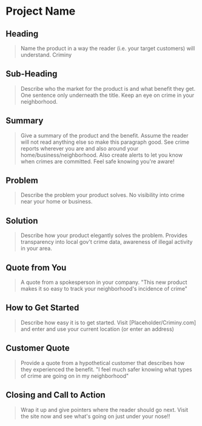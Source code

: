# Project Name #

<!-- 
> This material was originally posted [here](http://www.quora.com/What-is-Amazons-approach-to-product-development-and-product-management). It is reproduced here for posterities sake.

There is an approach called "working backwards" that is widely used at Amazon. They work backwards from the customer, rather than starting with an idea for a product and trying to bolt customers onto it. While working backwards can be applied to any specific product decision, using this approach is especially important when developing new products or features.

For new initiatives a product manager typically starts by writing an internal press release announcing the finished product. The target audience for the press release is the new/updated product's customers, which can be retail customers or internal users of a tool or technology. Internal press releases are centered around the customer problem, how current solutions (internal or external) fail, and how the new product will blow away existing solutions.

If the benefits listed don't sound very interesting or exciting to customers, then perhaps they're not (and shouldn't be built). Instead, the product manager should keep iterating on the press release until they've come up with benefits that actually sound like benefits. Iterating on a press release is a lot less expensive than iterating on the product itself (and quicker!).

If the press release is more than a page and a half, it is probably too long. Keep it simple. 3-4 sentences for most paragraphs. Cut out the fat. Don't make it into a spec. You can accompany the press release with a FAQ that answers all of the other business or execution questions so the press release can stay focused on what the customer gets. My rule of thumb is that if the press release is hard to write, then the product is probably going to suck. Keep working at it until the outline for each paragraph flows. 

Oh, and I also like to write press-releases in what I call "Oprah-speak" for mainstream consumer products. Imagine you're sitting on Oprah's couch and have just explained the product to her, and then you listen as she explains it to her audience. That's "Oprah-speak", not "Geek-speak".

Once the project moves into development, the press release can be used as a touchstone; a guiding light. The product team can ask themselves, "Are we building what is in the press release?" If they find they're spending time building things that aren't in the press release (overbuilding), they need to ask themselves why. This keeps product development focused on achieving the customer benefits and not building extraneous stuff that takes longer to build, takes resources to maintain, and doesn't provide real customer benefit (at least not enough to warrant inclusion in the press release).
 -->
 
## Heading ##
  > Name the product in a way the reader (i.e. your target customers) will understand.
  Criminy

## Sub-Heading ##
  > Describe who the market for the product is and what benefit they get. One sentence only underneath the title.
  Keep an eye on crime in your neighborhood.

## Summary ##
  > Give a summary of the product and the benefit. Assume the reader will not read anything else so make this paragraph good.
  See crime reports wherever you are and also around your home/business/neighborhood.  Also create alerts to let you know when crimes are committed.  Feel safe knowing you're aware!

## Problem ##
  > Describe the problem your product solves.
  No visibility into crime near your home or business.

## Solution ##
  > Describe how your product elegantly solves the problem.
  Provides transparency into local gov't crime data, awareness of illegal activity in your area.

## Quote from You ##
  > A quote from a spokesperson in your company.
  "This new product makes it so easy to track your neighborhood's incidence of crime"

## How to Get Started ##
  > Describe how easy it is to get started.
  Visit [Placeholder/Criminy.com] and enter and use your current location (or enter an address)

## Customer Quote ##
  > Provide a quote from a hypothetical customer that describes how they experienced the benefit.
  "I feel much safer knowing what types of crime are going on in my neighborhood"

## Closing and Call to Action ##
  > Wrap it up and give pointers where the reader should go next.
  Visit the site now and see what's going on just under your nose!!

